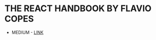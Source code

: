 # THE REACT HANDBOOK BY FLAVIO COPES

* MEDIUM - [LINK](https://medium.freecodecamp.org/the-react-handbook-b71c27b0a795)
